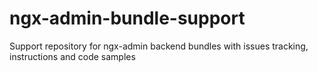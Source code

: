 # ngx-admin-bundle-support
Support repository for ngx-admin backend bundles with issues tracking, instructions and code samples
